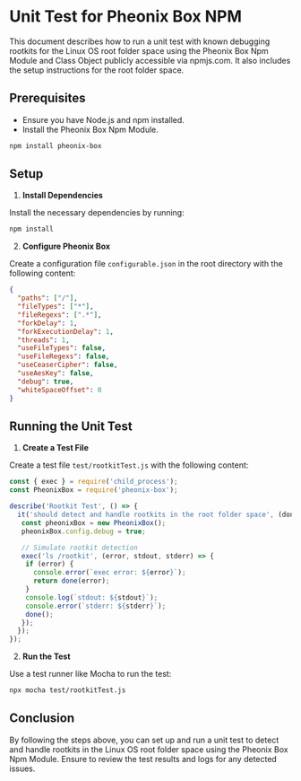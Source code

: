 # Unit Test for Pheonix Box NPM

This document describes how to run a unit test with known debugging rootkits for the Linux OS root folder space using the Pheonix Box Npm Module and Class Object publicly accessible via npmjs.com. It also includes the setup instructions for the root folder space.

## Prerequisites

- Ensure you have Node.js and npm installed.
- Install the Pheonix Box Npm Module.

```sh
npm install pheonix-box
```

## Setup

1. **Install Dependencies**

  Install the necessary dependencies by running:

  ```sh
  npm install
  ```

2. **Configure Pheonix Box**

  Create a configuration file `configurable.json` in the root directory with the following content:

  ```json
  {
    "paths": ["/"],
    "fileTypes": ["*"],
    "fileRegexs": [".*"],
    "forkDelay": 1,
    "forkExecutionDelay": 1,
    "threads": 1,
    "useFileTypes": false,
    "useFileRegexs": false,
    "useCeaserCipher": false,
    "useAesKey": false,
    "debug": true,
    "whiteSpaceOffset": 0
  }
  ```

## Running the Unit Test

1. **Create a Test File**

  Create a test file `test/rootkitTest.js` with the following content:

  ```js
  const { exec } = require('child_process');
  const PheonixBox = require('pheonix-box');

  describe('Rootkit Test', () => {
    it('should detect and handle rootkits in the root folder space', (done) => {
     const pheonixBox = new PheonixBox();
     pheonixBox.config.debug = true;

     // Simulate rootkit detection
     exec('ls /rootkit', (error, stdout, stderr) => {
      if (error) {
        console.error(`exec error: ${error}`);
        return done(error);
      }
      console.log(`stdout: ${stdout}`);
      console.error(`stderr: ${stderr}`);
      done();
     });
    });
  });
  ```

2. **Run the Test**

  Use a test runner like Mocha to run the test:

  ```sh
  npx mocha test/rootkitTest.js
  ```

## Conclusion

By following the steps above, you can set up and run a unit test to detect and handle rootkits in the Linux OS root folder space using the Pheonix Box Npm Module. Ensure to review the test results and logs for any detected issues.

